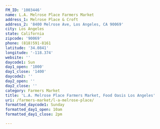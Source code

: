 ```yaml
---
FM_ID: '1003446'
name: L.A. Melrose Place Farmers Market
address_1: Melrose Place & Croft
address_2: '8400 Melrose Ave, Los Angeles, CA 90069'
city: Los Angeles
state: California
zipcode: '90069'
phone: (818)591-8161
latitude: '34.0841'
longitude: '-118.374'
website: ''
daycode1: Sun
day1_open: '1000'
day1_close: '1400'
daycode2: ''
day2_open: ''
day2_close: ''
category: Farmers Market
title: 'L.A. Melrose Place Farmers Market, Food Oasis Los Angeles'
uri: /farmers-market/l-a-melrose-place/
formatted_daycode1: Sunday
formatted_day1_open: 10am
formatted_day1_close: 2pm

---
```

